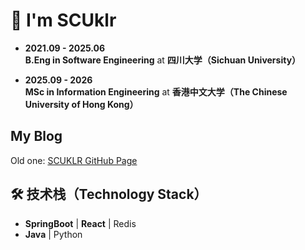 # 👋 I'm SCUklr

- **2021.09 - 2025.06**  
  <b>B.Eng in Software Engineering</b> at <b>四川大学（Sichuan University）</b>

- **2025.09 - 2026**  
  <b>MSc in Information Engineering</b> at <b>香港中文大学（The Chinese University of Hong Kong）</b>

## My Blog
Old one: [SCUKLR GitHub Page](https://scuklr.github.io/)
   
## 🛠 技术栈（Technology Stack） 
-  **SpringBoot** | **React** | Redis 
- **Java** | Python

